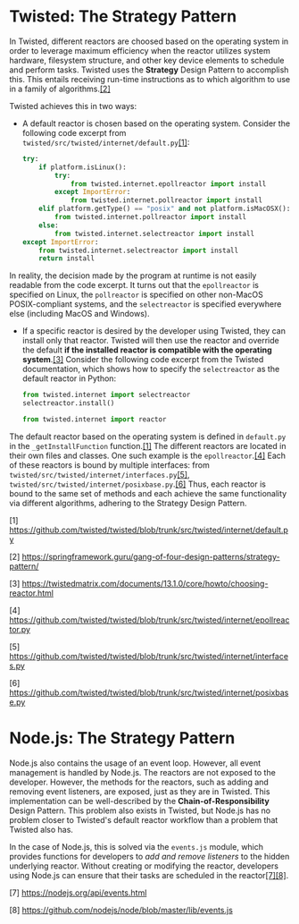 # Twisted: The Strategy Pattern

In Twisted, different reactors are choosed based on the operating system in order to leverage maximum efficiency when the reactor utilizes system hardware, filesystem structure, and other key device elements to schedule and perform tasks. Twisted uses the **Strategy** Design Pattern to accomplish this. This entails receiving run-time instructions as to which algorithm to use in a family of algorithms.[[2]](#2)

Twisted achieves this in two ways:
- A default reactor is chosen based on the operating system. Consider the following code excerpt from `twisted/src/twisted/internet/default.py`[[1]](#1):
	```python
	try:
		if platform.isLinux():
			try:
				from twisted.internet.epollreactor import install
			except ImportError:
				from twisted.internet.pollreactor import install
		elif platform.getType() == "posix" and not platform.isMacOSX():
			from twisted.internet.pollreactor import install
		else:
			from twisted.internet.selectreactor import install
	except ImportError:
		from twisted.internet.selectreactor import install
		return install
	```
In reality, the decision made by the program at runtime is not easily readable from the code excerpt. It turns out that the `epollreactor` is specified on Linux, the `pollreactor` is specified on other non-MacOS POSIX-compliant systems, and the `selectreactor` is specified everywhere else (including MacOS and Windows).

- If a specific reactor is desired by the developer using Twisted, they can install only that reactor. Twisted will then use the reactor and override the default **if the installed reactor is compatible with the operating system**.[[3]](#3) Consider the following code excerpt from the Twisted documentation, which shows how to specify the `selectreactor` as the default reactor in Python:
	```python
	from twisted.internet import selectreactor
	selectreactor.install()

	from twisted.internet import reactor
	```

The default reactor based on the operating system is defined in `default.py` in the `_getInstallFunction` function.[[1]](#1) The different reactors are located in their own files and classes. One such example is the `epollreactor`.[[4]](#4) Each of these reactors is bound by multiple interfaces: from `twisted/src/twisted/internet/interfaces.py`[[5]](#5), `twisted/src/twisted/internet/posixbase.py`.[[6]](#6) Thus, each reactor is bound to the same set of methods and each achieve the same functionality via different algorithms, adhering to the Strategy Design Pattern.

<a id="1">[1]</a>
https://github.com/twisted/twisted/blob/trunk/src/twisted/internet/default.py

<a id="2">[2]</a>
https://springframework.guru/gang-of-four-design-patterns/strategy-pattern/

<a id="3">[3]</a>
https://twistedmatrix.com/documents/13.1.0/core/howto/choosing-reactor.html

<a id="4">[4]</a>
https://github.com/twisted/twisted/blob/trunk/src/twisted/internet/epollreactor.py

<a id="5">[5]</a>
https://github.com/twisted/twisted/blob/trunk/src/twisted/internet/interfaces.py

<a id="6">[6]</a>
https://github.com/twisted/twisted/blob/trunk/src/twisted/internet/posixbase.py

# Node.js: The Strategy Pattern

Node.js also contains the usage of an event loop. However, all event management is handled by Node.js. The reactors are not exposed to the developer. However, the methods for the reactors, such as adding and removing event listeners, are exposed, just as they are in Twisted. This implementation can be well-described by the **Chain-of-Responsibility** Design Pattern. This problem also exists in Twisted, but Node.js has no problem closer to Twisted's default reactor workflow than a problem that Twisted also has.

In the case of Node.js, this is solved via the `events.js` module, which provides functions for developers to *add and remove listeners* to the hidden underlying reactor. Without creating or modifying the reactor, developers using Node.js can ensure that their tasks are scheduled in the reactor[[7]](#7)[[8]](#8).

<a id="7">[7]</a>
https://nodejs.org/api/events.html

<a id="8">[8]</a>
https://github.com/nodejs/node/blob/master/lib/events.js

